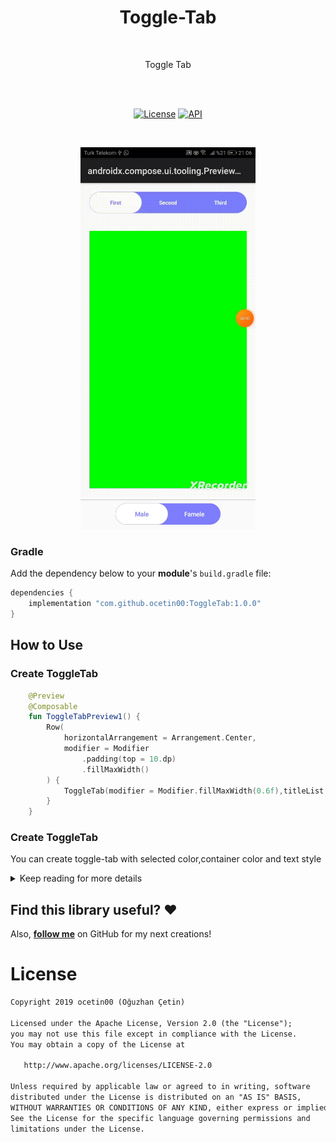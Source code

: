 <h1 align="center">Toggle-Tab </h1></br>

<p align="center">
Toggle Tab
</p>
</br>

<p align="center">
  </a><br>
  <a href="https://opensource.org/licenses/Apache-2.0"><img alt="License" src="https://img.shields.io/badge/License-Apache%202.0-blue.svg"/></a>
  <a href="https://android-arsenal.com/api?level=21"><img alt="API" src="https://img.shields.io/badge/API-21%2B-brightgreen.svg?style=flat"/></a>
</p> <br>



<p align="center">
<img src="https://github.com/ocetin00/temp/blob/main/WhatsApp-Video-2023-01-22-at-21.08.08.gif" width="280"/>
<img src="https://github.com/ocetin00/temp/blob/main/WhatsApp%20Image%202023-01-22%20at%2021.23.12.jpeg" width="280"/>
</p>




### Gradle
Add the dependency below to your **module**'s `build.gradle` file:

```gradle
dependencies {
    implementation "com.github.ocetin00:ToggleTab:1.0.0"
}
```


</details>

## How to Use

### Create ToggleTab

```kotlin
    @Preview
    @Composable
    fun ToggleTabPreview1() {
        Row(
            horizontalArrangement = Arrangement.Center,
            modifier = Modifier
                .padding(top = 10.dp)
                .fillMaxWidth()
        ) {
            ToggleTab(modifier = Modifier.fillMaxWidth(0.6f),titleList = listOf("Male", "Famele"), onTabSelected = {})
        }
    }
```



### Create ToggleTab
You can create toggle-tab with selected color,container color and text style

<details>
 <summary>Keep reading for more details</summary>

```kotlin
   @Preview
@Composable
fun ToggleTabPreview2() {
    var selectedPageIndex by remember {
        mutableStateOf(1)
    }

    Column(
        modifier = Modifier
            .fillMaxSize()
            .background(Color.White)
    ) {
        Row(
            modifier = Modifier
                .padding(vertical = 20.dp)
                .fillMaxWidth()
                .background(Color.White), horizontalArrangement = Arrangement.Center
        ) {
            ToggleTab(
                modifier = Modifier
                    .fillMaxWidth(fraction = 0.9f)
                    .clip(ShapeDefaults.ExtraLarge),
                onTabSelected = { index ->
                    selectedPageIndex = index
                },
                titleList = listOf("First", "Second", "Third"),
                tabItemTextStyle = TextStyle.Default.copy(
                    fontSize = 12.sp,
                    fontWeight = FontWeight.Bold
                )
            )
        }
        var backgroundColor: Color = when (selectedPageIndex) {
            0 -> Color.Green
            1 -> Color.Magenta
            2 -> Color.Cyan
            else -> {
                Color.Green
            }
        }
        Column(
            modifier = Modifier
                .padding(20.dp)
                .fillMaxSize()
                .background(backgroundColor)
        ) {

        }
    }
}
```
</details>



## Find this library useful? :heart:
Also, __[follow me](https://github.com/ocetin00)__ on GitHub for my next creations! 

# License
```xml
Copyright 2019 ocetin00 (Oğuzhan Çetin)

Licensed under the Apache License, Version 2.0 (the "License");
you may not use this file except in compliance with the License.
You may obtain a copy of the License at

   http://www.apache.org/licenses/LICENSE-2.0

Unless required by applicable law or agreed to in writing, software
distributed under the License is distributed on an "AS IS" BASIS,
WITHOUT WARRANTIES OR CONDITIONS OF ANY KIND, either express or implied.
See the License for the specific language governing permissions and
limitations under the License.
```
